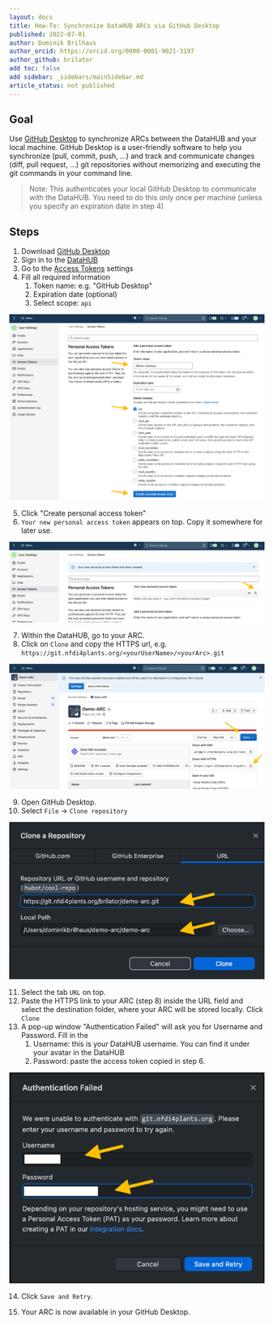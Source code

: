 ```yaml
---
layout: docs
title: How-To: Synchronize DataHUB ARCs via GitHub Desktop
published: 2022-07-01
author: Dominik Brilhaus
author_orcid: https://orcid.org/0000-0001-9021-3197
author_github: brilator
add toc: false
add sidebar: _sidebars/mainSidebar.md
article_status: not published
---
```


## Goal

Use [GitHub Desktop](https://desktop.github.com/) to synchronize ARCs between the DataHUB and your local machine.
GitHub Desktop is a user-friendly software to help you synchronize (pull, commit, push, ...) and track and communicate changes (diff, pull request, ...) git repositories without memorizing and executing the git commands in your command line.

> Note: This authenticates your local GitHub Desktop to communicate with the DataHUB.
> You need to do this only once per machine (unless you specify an expiration date in step 4)



## Steps

1. Download [GitHub Desktop](https://desktop.github.com/)
2. Sign in to the [DataHUB](https://git.nfdi4plants.org/)
3. Go to the [Access Tokens](https://git.nfdi4plants.org/-/profile/personal_access_tokens) settings
4. Fill all required information
   1. Token name: e.g. "GitHub Desktop"
   2. Expiration date (optional)
   3. Select scope: `api`

![Access Token](../img/datahub_accessToken.png)

5. Click "Create personal access token"
6. `Your new personal access token` appears on top. Copy it somewhere for later use.

![Access Token](../img/datahub_accessToken_02.png)

7. Within the DataHUB, go to your ARC.
8. Click on `Clone` and copy the HTTPS url, e.g. `https://git.nfdi4plants.org/<yourUserName>/<yourArc>.git`

![DataHUB Clone](../img/datahub_clone.png)

9.  Open GitHub Desktop.
10. Select `File` -> `Clone repository`

![GitHub Desktop Clone](../img/githubDesktop_clone.png)

11. Select the tab `URL` on top.
12. Paste the HTTPS link to your ARC (step 8) inside the URL field and select the destination folder, where your ARC will be stored locally. Click `Clone`
13. A pop-up window "Authentication Failed" will ask you for Username and Password. Fill in the
    1. Username: this is your DataHUB username. You can find it under your avatar in the DataHUB
    2. Password: paste the access token copied in step 6.

![GitHub Desktop Clone](../img/githubDesktop_accessToken.png)

14. Click `Save and Retry`.

15. Your ARC is now available in your GitHub Desktop.

